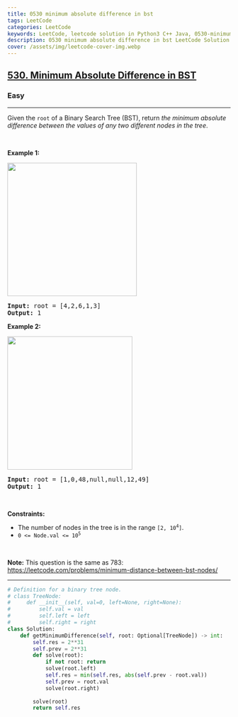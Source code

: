 ```yaml
---
title: 0530 minimum absolute difference in bst
tags: LeetCode
categories: LeetCode
keywords: LeetCode, leetcode solution in Python3 C++ Java, 0530-minimum-absolute-difference-in-bst solution
description: 0530 minimum absolute difference in bst LeetCode Solution Explained
cover: /assets/img/leetcode-cover-img.webp
---
```





<h2><a href="https://leetcode.com/problems/minimum-absolute-difference-in-bst/">530. Minimum Absolute Difference in BST</a></h2><h3>Easy</h3><hr><div><p>Given the <code>root</code> of a Binary Search Tree (BST), return <em>the minimum absolute difference between the values of any two different nodes in the tree</em>.</p>

<p>&nbsp;</p>
<p><strong class="example">Example 1:</strong></p>
<img alt="" src="https://assets.leetcode.com/uploads/2021/02/05/bst1.jpg" style="width: 292px; height: 301px;">
<pre><strong>Input:</strong> root = [4,2,6,1,3]
<strong>Output:</strong> 1
</pre>

<p><strong class="example">Example 2:</strong></p>
<img alt="" src="https://assets.leetcode.com/uploads/2021/02/05/bst2.jpg" style="width: 282px; height: 301px;">
<pre><strong>Input:</strong> root = [1,0,48,null,null,12,49]
<strong>Output:</strong> 1
</pre>

<p>&nbsp;</p>
<p><strong>Constraints:</strong></p>

<ul>
	<li>The number of nodes in the tree is in the range <code>[2, 10<sup>4</sup>]</code>.</li>
	<li><code>0 &lt;= Node.val &lt;= 10<sup>5</sup></code></li>
</ul>

<p>&nbsp;</p>
<p><strong>Note:</strong> This question is the same as 783: <a href="https://leetcode.com/problems/minimum-distance-between-bst-nodes/" target="_blank">https://leetcode.com/problems/minimum-distance-between-bst-nodes/</a></p>
</div>

---




```python
# Definition for a binary tree node.
# class TreeNode:
#     def __init__(self, val=0, left=None, right=None):
#         self.val = val
#         self.left = left
#         self.right = right
class Solution:
    def getMinimumDifference(self, root: Optional[TreeNode]) -> int:
        self.res = 2**31
        self.prev = 2**31
        def solve(root):
            if not root: return 
            solve(root.left)
            self.res = min(self.res, abs(self.prev - root.val))
            self.prev = root.val
            solve(root.right)
            
        solve(root)
        return self.res
        
```
